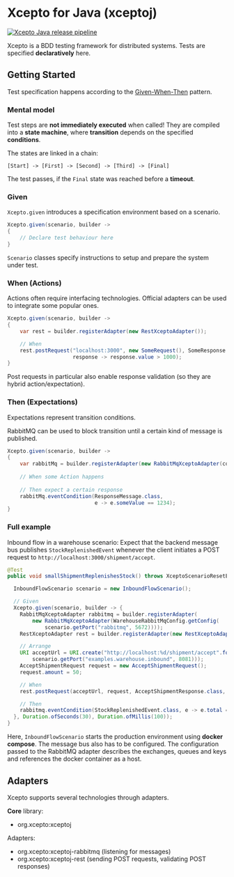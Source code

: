 # Xcepto for Java (xceptoj)

[![Xcepto Java release pipeline](https://github.com/xcepto/xceptoj/actions/workflows/cd.yaml/badge.svg)](https://github.com/xcepto/xceptoj/actions/workflows/cd.yaml)

Xcepto is a BDD testing framework for distributed systems.
Tests are specified **declaratively** here.

## Getting Started

Test specification happens according to the [Given-When-Then](https://dannorth.net/blog/introducing-bdd/#atm-example) pattern.

### Mental model

Test steps are **not immediately executed** when called!
They are compiled into a **state machine**,
where **transition** depends on the specified **conditions**.

The states are linked in a chain:

`[Start] -> [First] -> [Second] -> [Third] -> [Final]`

The test passes, if the `Final` state was reached before a **timeout**.

### Given
`Xcepto.given` introduces a specification environment based on a scenario.
```java
Xcepto.given(scenario, builder ->
{
    // Declare test behaviour here
}
```

`Scenario` classes specify instructions to setup and prepare the system under test.

### When (Actions)
Actions often require interfacing technologies.
Official adapters can be used to integrate some popular ones.

```java
Xcepto.given(scenario, builder ->
{
    var rest = builder.registerAdapter(new RestXceptoAdapter());

    // When
    rest.postRequest("localhost:3000", new SomeRequest(), SomeResponse.class, 
                     response -> response.value > 1000);
}
```

Post requests in particular also enable response validation (so they are hybrid action/expectation).

### Then (Expectations)

Expectations represent transition conditions.

RabbitMQ can be used to block transition until a certain kind of message is published.

```java
Xcepto.given(scenario, builder ->
{
    var rabbitMq = builder.registerAdapter(new RabbitMqXceptoAdapter(config));
    
    // When some Action happens
    
    // Then expect a certain response
    rabbitMq.eventCondition(ResponseMessage.class, 
                            e -> e.someValue == 1234);
}
```

### Full example

Inbound flow in a warehouse scenario:
Expect that the backend message bus publishes `StockReplenishedEvent`
whenever the client initiates a POST request to `http://localhost:3000/shipment/accept`.

```java
@Test
public void smallShipmentReplenishesStock() throws XceptoScenarioResetException, XceptoAdapterInitializationException, XceptoTestFailedException, XceptoAdapterTerminationException {

  InboundFlowScenario scenario = new InboundFlowScenario();

  // Given
  Xcepto.given(scenario, builder -> {
    RabbitMqXceptoAdapter rabbitmq = builder.registerAdapter(
        new RabbitMqXceptoAdapter(WarehouseRabbitMqConfig.getConfig(
            scenario.getPort("rabbitmq", 5672))));
    RestXceptoAdapter rest = builder.registerAdapter(new RestXceptoAdapter());

    // Arrange
    URI acceptUrl = URI.create("http://localhost:%d/shipment/accept".formatted(
        scenario.getPort("examples.warehouse.inbound", 8081)));
    AcceptShipmentRequest request = new AcceptShipmentRequest();
    request.amount = 50;

    // When
    rest.postRequest(acceptUrl, request, AcceptShipmentResponse.class, response -> response.amount == request.amount);

    // Then
    rabbitmq.eventCondition(StockReplenishedEvent.class, e -> e.total == request.amount);
  }, Duration.ofSeconds(30), Duration.ofMillis(100));
}
```

Here, `InboundFlowScenario` starts the production environment using **docker compose**.
The message bus also has to be configured.
The configuration passed to the RabbitMQ adapter describes the exchanges, 
queues and keys and references the docker container as a host.

## Adapters

Xcepto supports several technologies through adapters.

**Core** library:
- org.xcepto:xceptoj

Adapters:
- org.xcepto:xceptoj-rabbitmq (listening for messages)
- org.xcepto:xceptoj-rest (sending POST requests, validating POST responses)
